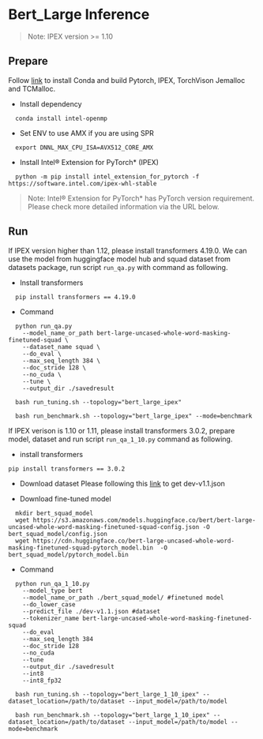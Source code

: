 # Bert_Large Inference
> Note: IPEX version >= 1.10

## Prepare

Follow [link](https://github.com/intel-innersource/frameworks.ai.models.intel-models/blob/develop/docs/general/pytorch/BareMetalSetup.md) to install Conda and build Pytorch, IPEX, TorchVison Jemalloc and TCMalloc.

- Install dependency
```
  conda install intel-openmp
```

- Set ENV to use AMX if you are using SPR
```
  export DNNL_MAX_CPU_ISA=AVX512_CORE_AMX
```

- Install Intel® Extension for PyTorch* (IPEX)

```
  python -m pip install intel_extension_for_pytorch -f https://software.intel.com/ipex-whl-stable
```

> Note: Intel® Extension for PyTorch* has PyTorch version requirement. Please check more detailed information via the URL below.


## Run
If IPEX version higher than 1.12, please install transformers 4.19.0. We can use the model from huggingface model hub and squad dataset from datasets package, run script `run_qa.py` with command as following.

- Install transformers
```
  pip install transformers == 4.19.0
```
- Command
```
  python run_qa.py 
    --model_name_or_path bert-large-uncased-whole-word-masking-finetuned-squad \
    --dataset_name squad \
    --do_eval \
    --max_seq_length 384 \
    --doc_stride 128 \
    --no_cuda \
    --tune \
    --output_dir ./savedresult 

```


```
  bash run_tuning.sh --topology="bert_large_ipex"
```
```
  bash run_benchmark.sh --topology="bert_large_ipex" --mode=benchmark
```

If IPEX verison is 1.10 or 1.11, please install transformers 3.0.2, prepare model, dataset and run script `run_qa_1_10.py` command as following.
- install transformers
```
pip install transformers == 3.0.2
```

- Download dataset
  Please following this [link](https://github.com/huggingface/transformers/tree/v3.0.2/examples/question-answering) to get dev-v1.1.json

- Download fine-tuned model
```
  mkdir bert_squad_model
  wget https://s3.amazonaws.com/models.huggingface.co/bert/bert-large-uncased-whole-word-masking-finetuned-squad-config.json -O bert_squad_model/config.json
  wget https://cdn.huggingface.co/bert-large-uncased-whole-word-masking-finetuned-squad-pytorch_model.bin  -O bert_squad_model/pytorch_model.bin
```

- Command
```
  python run_qa_1_10.py 
    --model_type bert 
    --model_name_or_path ./bert_squad_model/ #finetuned model
    --do_lower_case 
    --predict_file ./dev-v1.1.json #dataset
    --tokenizer_name bert-large-uncased-whole-word-masking-finetuned-squad 
    --do_eval 
    --max_seq_length 384 
    --doc_stride 128  
    --no_cuda  
    --tune 
    --output_dir ./savedresult  
    --int8 
    --int8_fp32
```

```
  bash run_tuning.sh --topology="bert_large_1_10_ipex" --dataset_location=/path/to/dataset --input_model=/path/to/model 
```
```
  bash run_benchmark.sh --topology="bert_large_1_10_ipex" --dataset_location=/path/to/dataset --input_model=/path/to/model --mode=benchmark
```


